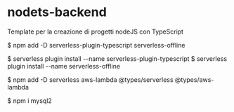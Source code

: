 # nodets-backend
Template per la creazione di progetti nodeJS con TypeScript


$ npm add -D serverless-plugin-typescript serverless-offline

$ serverless plugin install --name serverless-plugin-typescript
$ serverless plugin install --name serverless-offline

$ npm add -D serverless aws-lambda @types/serverless @types/aws-lambda

$ npm i mysql2